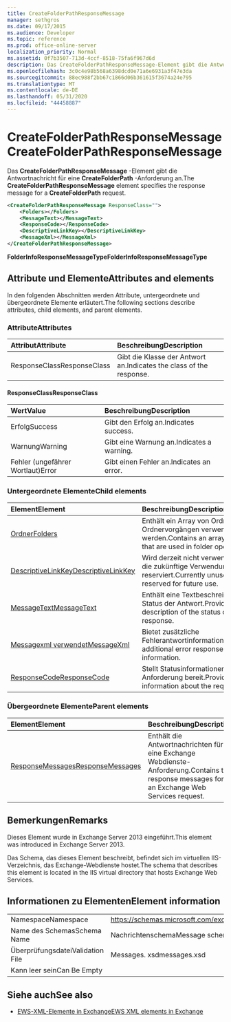 ```yaml
---
title: CreateFolderPathResponseMessage
manager: sethgros
ms.date: 09/17/2015
ms.audience: Developer
ms.topic: reference
ms.prod: office-online-server
localization_priority: Normal
ms.assetid: 0f7b3507-713d-4ccf-8518-75fa6f967d6d
description: Das CreateFolderPathResponseMessage-Element gibt die Antwortnachricht für eine CreateFolderPath-Anforderung an.
ms.openlocfilehash: 3c0c4e98b568a6398dcd0e71a6e6931a3f47e3da
ms.sourcegitcommit: 88ec988f2bb67c1866d06b361615f3674a24e795
ms.translationtype: MT
ms.contentlocale: de-DE
ms.lasthandoff: 05/31/2020
ms.locfileid: "44458887"
---
```

# <a name="createfolderpathresponsemessage"></a><span data-ttu-id="0d611-103">CreateFolderPathResponseMessage</span><span class="sxs-lookup"><span data-stu-id="0d611-103">CreateFolderPathResponseMessage</span></span>

<span data-ttu-id="0d611-104">Das **CreateFolderPathResponseMessage** -Element gibt die Antwortnachricht für eine **CreateFolderPath** -Anforderung an.</span><span class="sxs-lookup"><span data-stu-id="0d611-104">The **CreateFolderPathResponseMessage** element specifies the response message for a **CreateFolderPath** request.</span></span> 
  
```XML
<CreateFolderPathResponseMessage ResponseClass="">
    <Folders></Folders>
    <MessageText></MessageText>
    <ResponseCode></ResponseCode>
    <DescriptiveLinkKey></DescriptiveLinkKey>
    <MessageXml></MessageXml>
</CreateFolderPathResponseMessage>
```

 <span data-ttu-id="0d611-105">**FolderInfoResponseMessageType**</span><span class="sxs-lookup"><span data-stu-id="0d611-105">**FolderInfoResponseMessageType**</span></span>
## <a name="attributes-and-elements"></a><span data-ttu-id="0d611-106">Attribute und Elemente</span><span class="sxs-lookup"><span data-stu-id="0d611-106">Attributes and elements</span></span>

<span data-ttu-id="0d611-107">In den folgenden Abschnitten werden Attribute, untergeordnete und übergeordnete Elemente erläutert.</span><span class="sxs-lookup"><span data-stu-id="0d611-107">The following sections describe attributes, child elements, and parent elements.</span></span>
  
### <a name="attributes"></a><span data-ttu-id="0d611-108">Attribute</span><span class="sxs-lookup"><span data-stu-id="0d611-108">Attributes</span></span>

|<span data-ttu-id="0d611-109">**Attribut**</span><span class="sxs-lookup"><span data-stu-id="0d611-109">**Attribute**</span></span>|<span data-ttu-id="0d611-110">**Beschreibung**</span><span class="sxs-lookup"><span data-stu-id="0d611-110">**Description**</span></span>|
|:-----|:-----|
|<span data-ttu-id="0d611-111">ResponseClass</span><span class="sxs-lookup"><span data-stu-id="0d611-111">ResponseClass</span></span>  <br/> |<span data-ttu-id="0d611-112">Gibt die Klasse der Antwort an.</span><span class="sxs-lookup"><span data-stu-id="0d611-112">Indicates the class of the response.</span></span>  <br/> |
   
#### <a name="responseclass"></a><span data-ttu-id="0d611-113">ResponseClass</span><span class="sxs-lookup"><span data-stu-id="0d611-113">ResponseClass</span></span>

|<span data-ttu-id="0d611-114">**Wert**</span><span class="sxs-lookup"><span data-stu-id="0d611-114">**Value**</span></span>|<span data-ttu-id="0d611-115">**Beschreibung**</span><span class="sxs-lookup"><span data-stu-id="0d611-115">**Description**</span></span>|
|:-----|:-----|
|<span data-ttu-id="0d611-116">Erfolg</span><span class="sxs-lookup"><span data-stu-id="0d611-116">Success</span></span>  <br/> |<span data-ttu-id="0d611-117">Gibt den Erfolg an.</span><span class="sxs-lookup"><span data-stu-id="0d611-117">Indicates success.</span></span>  <br/> |
|<span data-ttu-id="0d611-118">Warnung</span><span class="sxs-lookup"><span data-stu-id="0d611-118">Warning</span></span>  <br/> |<span data-ttu-id="0d611-119">Gibt eine Warnung an.</span><span class="sxs-lookup"><span data-stu-id="0d611-119">Indicates a warning.</span></span>  <br/> |
|<span data-ttu-id="0d611-120">Fehler (ungefährer Wortlaut)</span><span class="sxs-lookup"><span data-stu-id="0d611-120">Error</span></span>  <br/> |<span data-ttu-id="0d611-121">Gibt einen Fehler an.</span><span class="sxs-lookup"><span data-stu-id="0d611-121">Indicates an error.</span></span>  <br/> |
   
### <a name="child-elements"></a><span data-ttu-id="0d611-122">Untergeordnete Elemente</span><span class="sxs-lookup"><span data-stu-id="0d611-122">Child elements</span></span>

|<span data-ttu-id="0d611-123">**Element**</span><span class="sxs-lookup"><span data-stu-id="0d611-123">**Element**</span></span>|<span data-ttu-id="0d611-124">**Beschreibung**</span><span class="sxs-lookup"><span data-stu-id="0d611-124">**Description**</span></span>|
|:-----|:-----|
|[<span data-ttu-id="0d611-125">Ordner</span><span class="sxs-lookup"><span data-stu-id="0d611-125">Folders</span></span>](folders-ex15websvcsotherref.md) <br/> |<span data-ttu-id="0d611-126">Enthält ein Array von Ordnern, die in Ordnervorgängen verwendet werden.</span><span class="sxs-lookup"><span data-stu-id="0d611-126">Contains an array of folders that are used in folder operations.</span></span>  <br/> |
|[<span data-ttu-id="0d611-127">DescriptiveLinkKey</span><span class="sxs-lookup"><span data-stu-id="0d611-127">DescriptiveLinkKey</span></span>](descriptivelinkkey.md) <br/> |<span data-ttu-id="0d611-128">Wird derzeit nicht verwendet und für die zukünftige Verwendung reserviert.</span><span class="sxs-lookup"><span data-stu-id="0d611-128">Currently unused and reserved for future use.</span></span>  <br/> |
|[<span data-ttu-id="0d611-129">MessageText</span><span class="sxs-lookup"><span data-stu-id="0d611-129">MessageText</span></span>](messagetext.md) <br/> |<span data-ttu-id="0d611-130">Enthält eine Textbeschreibung des Status der Antwort.</span><span class="sxs-lookup"><span data-stu-id="0d611-130">Provides a text description of the status of the response.</span></span>  <br/> |
|[<span data-ttu-id="0d611-131">Messagexml verwendet</span><span class="sxs-lookup"><span data-stu-id="0d611-131">MessageXml</span></span>](messagexml.md) <br/> |<span data-ttu-id="0d611-132">Bietet zusätzliche Fehlerantwortinformationen.</span><span class="sxs-lookup"><span data-stu-id="0d611-132">Provides additional error response information.</span></span>  <br/> |
|[<span data-ttu-id="0d611-133">ResponseCode</span><span class="sxs-lookup"><span data-stu-id="0d611-133">ResponseCode</span></span>](responsecode.md) <br/> |<span data-ttu-id="0d611-134">Stellt Statusinformationen zur Anforderung bereit.</span><span class="sxs-lookup"><span data-stu-id="0d611-134">Provides status information about the request.</span></span>  <br/> |
   
### <a name="parent-elements"></a><span data-ttu-id="0d611-135">Übergeordnete Elemente</span><span class="sxs-lookup"><span data-stu-id="0d611-135">Parent elements</span></span>

|<span data-ttu-id="0d611-136">**Element**</span><span class="sxs-lookup"><span data-stu-id="0d611-136">**Element**</span></span>|<span data-ttu-id="0d611-137">**Beschreibung**</span><span class="sxs-lookup"><span data-stu-id="0d611-137">**Description**</span></span>|
|:-----|:-----|
|[<span data-ttu-id="0d611-138">ResponseMessages</span><span class="sxs-lookup"><span data-stu-id="0d611-138">ResponseMessages</span></span>](responsemessages.md) <br/> |<span data-ttu-id="0d611-139">Enthält die Antwortnachrichten für eine Exchange Webdienste-Anforderung.</span><span class="sxs-lookup"><span data-stu-id="0d611-139">Contains the response messages for an Exchange Web Services request.</span></span>  <br/> |
   
## <a name="remarks"></a><span data-ttu-id="0d611-140">Bemerkungen</span><span class="sxs-lookup"><span data-stu-id="0d611-140">Remarks</span></span>

<span data-ttu-id="0d611-141">Dieses Element wurde in Exchange Server 2013 eingeführt.</span><span class="sxs-lookup"><span data-stu-id="0d611-141">This element was introduced in Exchange Server 2013.</span></span>
  
<span data-ttu-id="0d611-142">Das Schema, das dieses Element beschreibt, befindet sich im virtuellen IIS-Verzeichnis, das Exchange-Webdienste hostet.</span><span class="sxs-lookup"><span data-stu-id="0d611-142">The schema that describes this element is located in the IIS virtual directory that hosts Exchange Web Services.</span></span>
  
## <a name="element-information"></a><span data-ttu-id="0d611-143">Informationen zu Elementen</span><span class="sxs-lookup"><span data-stu-id="0d611-143">Element information</span></span>

|||
|:-----|:-----|
|<span data-ttu-id="0d611-144">Namespace</span><span class="sxs-lookup"><span data-stu-id="0d611-144">Namespace</span></span>  <br/> |https://schemas.microsoft.com/exchange/services/2006/messages  <br/> |
|<span data-ttu-id="0d611-145">Name des Schemas</span><span class="sxs-lookup"><span data-stu-id="0d611-145">Schema Name</span></span>  <br/> |<span data-ttu-id="0d611-146">Nachrichtenschema</span><span class="sxs-lookup"><span data-stu-id="0d611-146">Message schema</span></span>  <br/> |
|<span data-ttu-id="0d611-147">Überprüfungsdatei</span><span class="sxs-lookup"><span data-stu-id="0d611-147">Validation File</span></span>  <br/> |<span data-ttu-id="0d611-148">Messages. xsd</span><span class="sxs-lookup"><span data-stu-id="0d611-148">messages.xsd</span></span>  <br/> |
|<span data-ttu-id="0d611-149">Kann leer sein</span><span class="sxs-lookup"><span data-stu-id="0d611-149">Can Be Empty</span></span>  <br/> ||
   
## <a name="see-also"></a><span data-ttu-id="0d611-150">Siehe auch</span><span class="sxs-lookup"><span data-stu-id="0d611-150">See also</span></span>

- [<span data-ttu-id="0d611-151">EWS-XML-Elemente in Exchange</span><span class="sxs-lookup"><span data-stu-id="0d611-151">EWS XML elements in Exchange</span></span>](ews-xml-elements-in-exchange.md)

